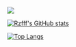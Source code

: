 <!-- ### Hi there 👋 -->

<!--
**rzfff/rzfff** is a ✨ _special_ ✨ repository because its `README.md` (this file) appears on your GitHub profile.

Here are some ideas to get you started:

- 🔭 I’m currently working on ...
- 🌱 I’m currently learning ...
- 👯 I’m looking to collaborate on ...
- 🤔 I’m looking for help with ...
- 💬 Ask me about ...
- 📫 How to reach me: ...
- 😄 Pronouns: ...
- ⚡ Fun fact: ...
-->

![](https://cdn.jsdelivr.net/gh/rzfff/rzfff@main/github-contribution-grid-snake.svg)
<!--
### My GitHub Contributions
![](https://raw.githubusercontent.com/rzfff/rzfff/main/github-contribution-grid-snake.svg)
 -->
[![Rzfff's GitHub stats](https://github-readme-stats.vercel.app/api?username=Rzfff&show_icons=true&count_private=true&include_all_commits=true&rank_icon=github)](https://github.com/anuraghazra/github-readme-stats)

[![Top Langs](https://github-readme-stats.vercel.app/api/top-langs?username=Rzfff&layout=donut)](https://github.com/anuraghazra/github-readme-stats)
